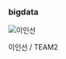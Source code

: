 ### bigdata

![이인선](https://user-images.githubusercontent.com/48976549/61356068-89bbaf80-a8b0-11e9-9653-f14129096dd5.PNG)
  
이인선 / TEAM2


